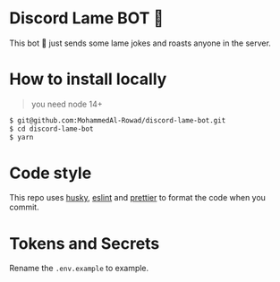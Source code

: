 # Discord Lame BOT 🤖

This bot 🤖 just sends some lame jokes and roasts anyone in the server.

# How to install locally

> you need node 14+

```bash
$ git@github.com:MohammedAl-Rowad/discord-lame-bot.git
$ cd discord-lame-bot
$ yarn
```

# Code style

This repo uses [husky](https://github.com/typicode/husky), [eslint](https://eslint.org/) and [prettier](https://prettier.io/) to format the code when you commit.

# Tokens and Secrets

Rename the `.env.example` to example.
